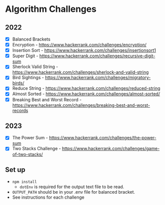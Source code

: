 # Algorithm Challenges

## 2022 

- [x] Balanced Brackets
- [x] Encryption - https://www.hackerrank.com/challenges/encryption/
- [x] Insertion Sort - https://www.hackerrank.com/challenges/insertionsort1
- [x] Super Digit - https://www.hackerrank.com/challenges/recursive-digit-sum
- [x] Sherlock Valid String - https://www.hackerrank.com/challenges/sherlock-and-valid-string
- [x] Bird Sightings - https://www.hackerrank.com/challenges/migratory-birds/
- [x] Reduce String - https://www.hackerrank.com/challenges/reduced-string 
- [x] Almost Sorted - https://www.hackerrank.com/challenges/almost-sorted/
- [x] Breaking Best and Worst Record - https://www.hackerrank.com/challenges/breaking-best-and-worst-records

## 2023

- [x] The Power Sum - https://www.hackerrank.com/challenges/the-power-sum
- [x] Two Stacks Challenge - https://www.hackerrank.com/challenges/game-of-two-stacks/

## Set up

- `npm install`
    - `dotEnv` is required for the output text file to be read.
- `OUTPUT_PATH` should be in your .env file for balanced bracket.
- See instructions for each challenge

